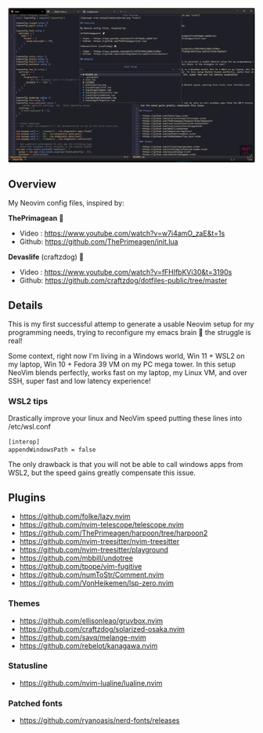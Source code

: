 ![mariogt nvim setup](/media/gtnvim.png "nvim")

## Overview

My Neovim config files, inspired by:

**ThePrimagean** 🍻

- Video : <https://www.youtube.com/watch?v=w7i4amO_zaE&t=1s>
- Github: <https://github.com/ThePrimeagen/init.lua>

**Devaslife** (craftzdog) 🐶

- Video : <https://www.youtube.com/watch?v=fFHlfbKVi30&t=3190s>
- Github: <https://github.com/craftzdog/dotfiles-public/tree/master>

## Details

This is my first successful attemp to generate a usable Neovim setup for my programming needs, trying to reconfigure my emacs brain 🦬 the struggle is real!

Some context, right now I'm living in a Windows world, Win 11 + WSL2 on my laptop, Win 10 + Fedora 39 VM on my PC mega tower. In this setup NeoVim blends perfectly, works fast on my laptop, my Linux VM, and over SSH, super fast and low latency experience!

### WSL2 tips

Drastically improve your linux and NeoVim speed putting these lines into /etc/wsl.conf

```
[interop]
appendWindowsPath = false
```

The only drawback is that you will not be able to call windows apps from WSL2, but the speed gains greatly compensate this issue.

## Plugins

- <https://github.com/folke/lazy.nvim>
- <https://github.com/nvim-telescope/telescope.nvim>
- <https://github.com/ThePrimeagen/harpoon/tree/harpoon2>
- <https://github.com/nvim-treesitter/nvim-treesitter>
- <https://github.com/nvim-treesitter/playground>
- <https://github.com/mbbill/undotree>
- <https://github.com/tpope/vim-fugitive>
- <https://github.com/numToStr/Comment.nvim>
- <https://github.com/VonHeikemen/lsp-zero.nvim>

### Themes

- <https://github.com/ellisonleao/gruvbox.nvim>
- <https://github.com/craftzdog/solarized-osaka.nvim>
- <https://github.com/savq/melange-nvim>
- <https://github.com/rebelot/kanagawa.nvim>

### Statusline

- <https://github.com/nvim-lualine/lualine.nvim>

### Patched fonts

- <https://github.com/ryanoasis/nerd-fonts/releases>
